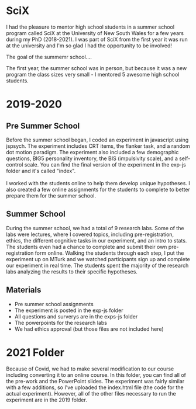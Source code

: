 # SciX 
I had the pleasure to mentor high school students in a summer school program called SciX at the University of New South Wales for a few years during my PhD (2018-2021). I was part of SciX from the first year it was run at the university and I'm so glad I had the opportunity to be involved! 

The goal of the summemr school.... 

The first year, the summer school was in person, but because it was a new program the class sizes very small - I mentored 5 awesome high school students. 

# 2019-2020
## Pre Summer School
Before the summer school began, I coded an experiment in javascript using jspsych. The experiment includes CRT items, the flanker task, and a random dot motion paradigm.
The experiment also included a few demographic questions, BIG5 personality inventory, the BIS (impulsivity scale), and a self-control scale.
You can find the final version of the experiment in the exp-js folder and it's called "index". <br><br>
I worked with the students online to help them develop unique hypotheses. 
I also created a few online assignments for the students to complete to better prepare them for the summer school. <br>

## Summer School
During the summer school, we had a total of 9 research labs. Some of the labs were lectures, where I covered topics, including pre-registration, ethics, the different cognitive tasks in our experiment, and an intro to stats. 
The students even had a chance to complete and submit their own pre-registration form online.
Walking the students through each step, I put the experiment up on MTurk and we watched participants sign up and complete our experiment in real time. 
The students spent the majority of the research labs analyzing the results to their specific hypotheses. <br>

## Materials 
- Pre summer school assignments
- The experiment is posted in the exp-js folder
- All questions and surverys are in the exps-js folder
- The powerpoints for the research labs 
- We had ethics approval (but those files are not included here)

# 2021 Folder
Because of Covid, we had to make several modification to our course including converting it to an online course. In this folder, you can find all of the pre-work and the PowerPoint slides. The experiment was fairly similar with a few additions, so I've uploaded the index.html file (the code for the actual experiment). However, all of the other files necessary to run the experiment are in the 2019 folder.
